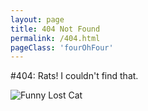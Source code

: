 ```yaml
---
layout: page
title: 404 Not Found
permalink: /404.html
pageClass: 'fourOhFour'
---
```


\#404: Rats! I couldn't find that.

![Funny Lost Cat](/assets/lostcat.png)
